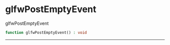 # glfwPostEmptyEvent
glfwPostEmptyEvent

```php
function glfwPostEmptyEvent() : void
```






---
     